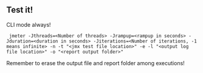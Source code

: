 ## Test it!

CLI mode always!
```
 jmeter -Jthreads=<Number of threads> -Jrampup=<rampup in seconds> -Jduration=<duration in seconds> -Jiterations=<Number of iterations, -1 means infinite> -n -t "<jmx test file location>" -e -l "<output log file location>" -o "<report output folder>"
```
Remember to erase the output file and report folder among executions!